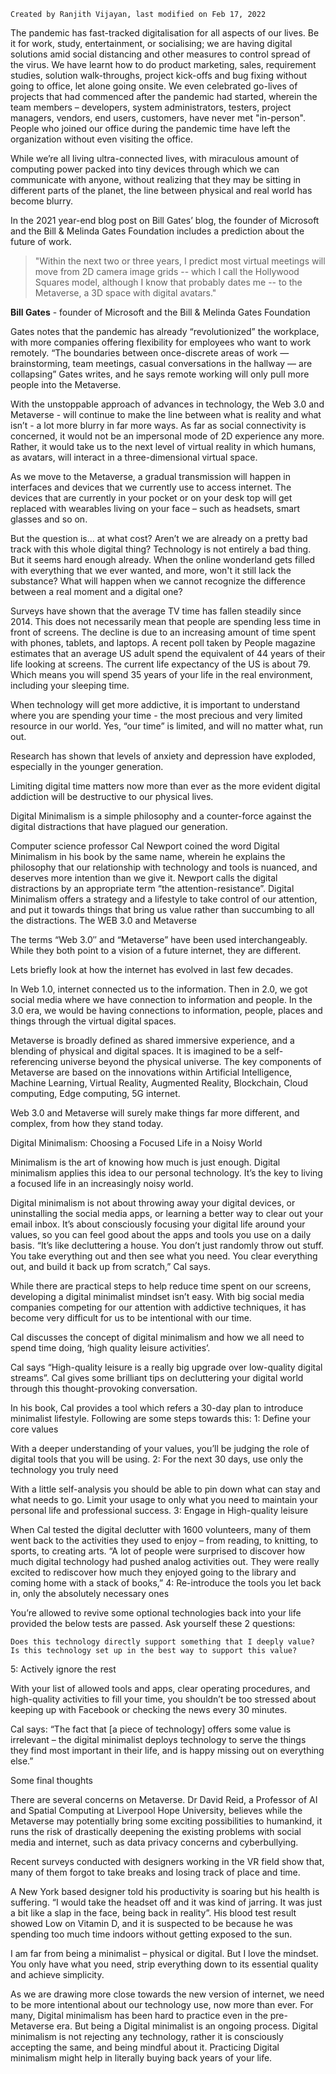 
    Created by Ranjith Vijayan, last modified on Feb 17, 2022

The pandemic has fast-tracked digitalisation for all aspects of our lives. Be it for work, study, entertainment, or socialising; we are having digital solutions amid social distancing and other measures to control spread of the virus. We have learnt how to do product marketing, sales, requirement studies, solution walk-throughs, project kick-offs and bug fixing without going to office, let alone going onsite. We even celebrated go-lives of projects that had commenced after the pandemic had started, wherein the team members – developers, system administrators, testers, project managers, vendors, end users, customers, have never met "in-person". People who joined our office during the pandemic time have left the organization without even visiting the office.

While we’re all living ultra-connected lives, with miraculous amount of computing power packed into tiny devices through which we can communicate with anyone, without realizing that they may be sitting in different parts of the planet, the line between physical and real world has become blurry.

In the 2021 year-end blog post on Bill Gates’ blog, the founder of Microsoft and the Bill & Melinda Gates Foundation includes a prediction about the future of work.


> "Within the next two or three years, I predict most virtual meetings will move from 2D camera image grids -- which I call the Hollywood Squares model, although I know that probably dates me -- to the Metaverse, a 3D space with digital avatars."


**Bill Gates** - founder of Microsoft and the Bill & Melinda Gates Foundation


Gates notes that the pandemic has already “revolutionized” the workplace, with more companies offering flexibility for employees who want to work remotely. “The boundaries between once-discrete areas of work — brainstorming, team meetings, casual conversations in the hallway — are collapsing” Gates writes, and he says remote working will only pull more people into the Metaverse.


With the unstoppable approach of advances in technology, the Web 3.0 and Metaverse - will continue to make the line between what is reality and what isn’t - a lot more blurry in far more ways. As far as social connectivity is concerned, it would not be an impersonal mode of 2D experience any more. Rather, it would take us to the next level of virtual reality in which humans, as avatars, will interact in a three-dimensional virtual space.

As we move to the Metaverse, a gradual transmission will happen in interfaces and devices that we currently use to access internet. The devices that are currently in your pocket or on your desk top will get replaced with wearables living on your face – such as headsets, smart glasses and so on.

But the question is… at what cost? Aren’t we are already on a pretty bad track with this whole digital thing? Technology is not entirely a bad thing. But it seems hard enough already. When the online wonderland gets filled with everything that we ever wanted, and more, won't it still lack the substance? What will happen when we cannot recognize the difference between a real moment and a digital one?

Surveys have shown that the average TV time has fallen steadily since 2014.  This does not necessarily mean that people are spending less time in front of screens. The decline is due to an increasing amount of time spent with phones, tablets, and laptops. A recent poll taken by People magazine estimates that an average US adult spend the equivalent of 44 years of their life looking at screens. The current life expectancy of the US is about 79. Which means you will spend 35 years of your life in the real environment, including your sleeping time.


	

When technology will get more addictive, it is important to understand where you are spending your time - the most precious and very limited resource in our world. Yes, “our time” is limited, and will no matter what, run out.

Research has shown that levels of anxiety and depression have exploded, especially in the younger generation.

Limiting digital time matters now more than ever as the more evident digital addiction will be destructive to our physical lives.


Digital Minimalism is a simple philosophy and a counter-force against the digital distractions that have plagued our generation.

Computer science professor Cal Newport coined the word Digital Minimalism in his book by the same name, wherein he explains the philosophy that our relationship with technology and tools is nuanced, and deserves more intention than we give it. Newport calls the digital distractions by an appropriate term “the attention-resistance”. Digital Minimalism offers a strategy and a lifestyle to take control of our attention, and put it towards things that bring us value rather than succumbing to all the distractions.
The WEB 3.0 and Metaverse


The terms “Web 3.0″ and “Metaverse” have been used interchangeably. While they both point to a vision of a future internet, they are different.

Lets briefly look at how the internet has evolved in last few decades.


	

In Web 1.0, internet connected us to the information. Then in 2.0, we got social media where we have connection to information and people. In the 3.0 era, we would be having connections to information, people, places and things through the virtual digital spaces.


Metaverse is broadly defined as shared immersive experience, and a blending of physical and digital spaces. It is imagined to be a self-referencing universe beyond the physical universe. The key components of Metaverse are based on the innovations within Artificial Intelligence, Machine Learning, Virtual Reality, Augmented Reality, Blockchain, Cloud computing, Edge computing, 5G internet.

Web 3.0 and Metaverse will surely make things far more different, and complex, from how they stand today.


Digital Minimalism: Choosing a Focused Life in a Noisy World
 

Minimalism is the art of knowing how much is just enough. Digital minimalism applies this idea to our personal technology. It’s the key to living a focused life in an increasingly noisy world.



Digital minimalism is not about throwing away your digital devices, or uninstalling the social media apps, or learning a better way to clear out your email inbox. It’s about consciously focusing your digital life around your values, so you can feel good about the apps and tools you use on a daily basis. “It’s like decluttering a house. You don’t just randomly throw out stuff. You take everything out and then see what you need. You clear everything out, and build it back up from scratch,” Cal says.


	

While there are practical steps to help reduce time spent on our screens, developing a digital minimalist mindset isn’t easy. With big social media companies competing for our attention with addictive techniques, it has become very difficult for us to be intentional with our time.


Cal discusses the concept of digital minimalism and how we all need to spend time doing, ‘high quality leisure activities’.


Cal says “High-quality leisure is a really big upgrade over low-quality digital streams”. Cal gives some brilliant tips on decluttering your digital world through this thought-provoking conversation.


In his book, Cal provides a tool which refers a 30-day plan to introduce minimalist lifestyle. Following are some steps towards this:
1: Define your core values

With a deeper understanding of your values, you’ll be judging the role of digital tools that you will be using. 
2: For the next 30 days, use only the technology you truly need

With a little self-analysis you should be able to pin down what can stay and what needs to go. Limit your usage to only what you need to maintain your personal life and professional success.
3: Engage in High-quality leisure

When Cal tested the digital declutter with 1600 volunteers, many of them went back to the activities they used to enjoy – from reading, to knitting, to sports, to creating arts. “A lot of people were surprised to discover how much digital technology had pushed analog activities out. They were really excited to rediscover how much they enjoyed going to the library and coming home with a stack of books,”
4: Re-introduce the tools you let back in, only the absolutely necessary ones

You’re allowed to revive some optional technologies back into your life provided the below tests are passed. Ask yourself these 2 questions:

    Does this technology directly support something that I deeply value?
    Is this technology set up in the best way to support this value?

5: Actively ignore the rest 

With your list of allowed tools and apps, clear operating procedures, and high-quality activities to fill your time, you shouldn’t be too stressed about keeping up with Facebook or checking the news every 30 minutes. 

Cal says: “The fact that [a piece of technology] offers some value is irrelevant – the digital minimalist deploys technology to serve the things they find most important in their life, and is happy missing out on everything else.”


Some final thoughts


There are several concerns on Metaverse. Dr David Reid, a Professor of AI and Spatial Computing at Liverpool Hope University, believes while the Metaverse may potentially bring some exciting possibilities to humankind, it runs the risk of drastically deepening the existing problems with social media and internet, such as data privacy concerns and cyberbullying. 

Recent surveys conducted with designers working in the VR field show that, many of them forgot to take breaks and losing track of place and time.

A New York based designer told his productivity is soaring but his health is suffering. “I would take the headset off and it was kind of jarring. It was just a bit like a slap in the face, being back in reality”. His blood test result showed Low on Vitamin D, and it is suspected to be because he was spending too much time indoors without getting exposed to the sun.

I am far from being a minimalist – physical or digital. But I love the mindset. You only have what you need, strip everything down to its essential quality and achieve simplicity.

As we are drawing more close towards the new version of internet, we need to be more intentional about our technology use, now more than ever. For many, Digital minimalism has been hard to practice even in the pre-Metaverse era. But being a Digital minimalist is an ongoing process. Digital minimalism is not rejecting any technology, rather it is consciously accepting the same, and being mindful about it. Practicing Digital minimalism might help in literally buying back years of your life.


